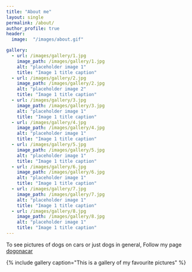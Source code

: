 ```yaml
---
title: "About me"
layout: single
permalink: /about/
author_profile: true
header:
  image:  "/images/about.gif"

gallery:
  - url: /images/gallery/1.jpg
    image_path: /images/gallery/1.jpg
    alt: "placeholder image 1"
    title: "Image 1 title caption"
  - url: /images/gallery/2.jpg
    image_path: /images/gallery/2.jpg
    alt: "placeholder image 2"
    title: "Image 1 title caption"
  - url: /images/gallery/3.jpg
    image_path: /images/gallery/3.jpg
    alt: "placeholder image 1"
    title: "Image 1 title caption"
  - url: /images/gallery/4.jpg
    image_path: /images/gallery/4.jpg
    alt: "placeholder image 1"
    title: "Image 1 title caption"
  - url: /images/gallery/5.jpg
    image_path: /images/gallery/5.jpg
    alt: "placeholder image 1"
    title: "Image 1 title caption"
  - url: /images/gallery/6.jpg
    image_path: /images/gallery/6.jpg
    alt: "placeholder image 1"
    title: "Image 1 title caption"   
  - url: /images/gallery/7.jpg
    image_path: /images/gallery/7.jpg
    alt: "placeholder image 1"
    title: "Image 1 title caption"  
  - url: /images/gallery/8.jpg
    image_path: /images/gallery/8.jpg
    alt: "placeholder image 1"
    title: "Image 1 title caption"  
---
```


To see pictures of dogs on cars or just dogs in general, Follow my page [dogonacar](
https://www.instagram.com/dogonacar/?hl=en)


{% include gallery caption="This is a gallery of my favourite pictures" %}






    

 

